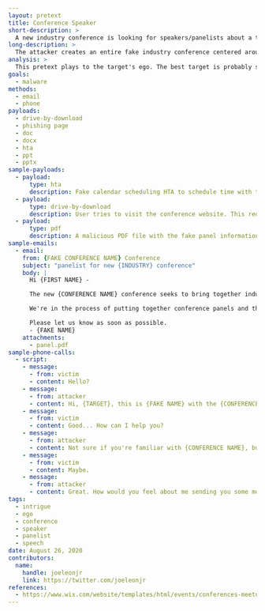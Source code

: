 ```yaml
---
layout: pretext
title: Conference Speaker
short-description: >
  A new industry conference is looking for speakers/panelists about a topic related to the target's job/expertise.
long-description: >
  The attacker creates an entire fake industry conference centered around the target's area of expertise or job title. The attacker then contacts the target, via email or phone, and invites them to participate on a panel or as a speaker. You'll need to conduct sufficient research on the individual to ensure that they would feel qualified enough to speak to a particular topic, so make sure they have sufficient professional experience in that field. It needs to be plausible that they'd be asked to speak, or at least that someone might think they could. This pretext relies heavily on playing to our victim's ego, so be sure to string in little sayings like "your insight", "you can highly recommended", "top of the field", etc. Create a conference website and then the payload could be via document about the conference sent over email or website-based.
analysis: >
  This pretext plays to the target's ego. The best target is probably someone with a lot of career aspirations that hasn't been recognized yet. 
goals:
  - malware
methods:
  - email
  - phone
payloads:
  - drive-by-download
  - phishing page
  - doc
  - docx
  - hta
  - ppt
  - pptx
sample-payloads:
  - payload:
      type: hta
      description: Fake calendar scheduling HTA to schedule time with the victim to discuss the "panel" you want them to participate on.
  - payload:
      type: drive-by-download
      description: User tries to visit the conference website. This requires building a legitimate looking conference website. Shouldn't be too difficult though, since there are tons of templates out there.
  - payload:
      type: pdf
      description: A malicious PDF file with the fake panel information.
sample-emails:
  - email:
    from: {FAKE CONFERENCE NAME} Conference
    subject: "panelist for new {INDUSTRY} conference"
    body: | 
      Hi {FIRST NAME} -

      The new {CONFERENCE NAME} conference seeks to bring together industry experts and academics to {CONFERENCE PURPOSE}. 

      We're in the process of putting together conference panels and thought the panel on {TOPIC RELATED TO VICTIM} might be of interest. Are you open to discussing being a panelist at our conference?

      Please let us know as soon as possible.
      - {FAKE NAME}
    attachments:
      - panel.pdf
sample-phone-calls:
  - script:
    - message:
      - from: victim
      - content: Hello?
    - message:
      - from: attacker 
      - content: Hi, {TARGET}, this is {FAKE NAME} with the {CONFERENCE NAME} conference. How are you?
    - message:
      - from: victim
      - content: Good... How can I help you?
    - message:
      - from: attacker
      - content: Not sure if you're familiar with {CONFERENCE NAME}, but it's our inagural year running the {CONFERENCE NAME} conference. We're bringing together academic leaders and industry experts to {CONFERENCE PURPOSE}. At the moment, we're looking for speakers and panelists and our search committee stumbled upon your profile. Would you be open to exploring speaking or participating in a panel about {PANEL TOPIC}?
    - message:
      - from: victim
      - content: Maybe.
    - message:
      - from: attacker
      - content: Great. How would you feel about me sending you some more info via email and then setting up some time to discuss in a bit greater detail?
tags:
  - intrigue
  - ego
  - conference
  - speaker
  - panelist
  - speech
date: August 26, 2020
contributors:
  name:
    handle: joeleonjr
    link: https://twitter.com/joeleonjr
references:
  - https://www.wix.com/website/templates/html/events/conferences-meetups
---
```



